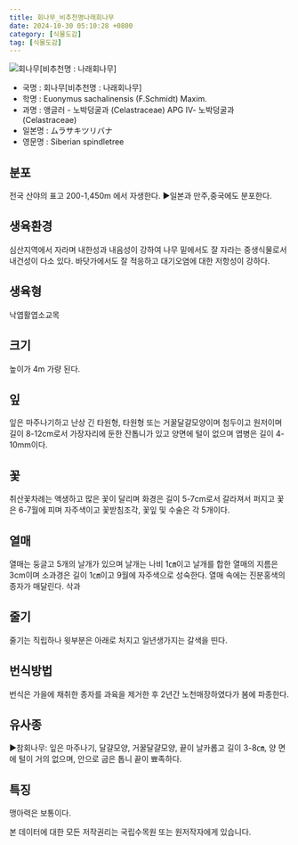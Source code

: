```yaml
---
title: 회나무_비추천명나래회나무
date: 2024-10-30 05:10:28 +0800
category: [식물도감]
tag: [식물도감]
---
```




![회나무[비추천명 : 나래회나무]](/fileUpload/plants/basic/Celastraceae/Euonymus/2212/1_th2.JPG)
- 국명 : 회나무[비추천명 : 나래회나무]
- 학명 : Euonymus sachalinensis (F.Schmidt) Maxim.
- 과명 : 앵글러 - 노박덩굴과 (Celastraceae) APG Ⅳ- 노박덩굴과 (Celastraceae)
- 일본명 : ムラサキツリバナ
- 영문명 : Siberian spindletree


## 분포
전국 산야의 표고 200-1,450m 에서 자생한다.▶일본과 만주,중국에도 분포한다.
## 생육환경
심산지역에서 자라며 내한성과 내음성이 강하여 나무 밑에서도 잘 자라는 중생식물로서 내건성이 다소 있다. 바닷가에서도 잘 적응하고 대기오염에 대한 저항성이 강하다.
## 생육형
낙엽활엽소교목
## 크기
높이가 4m 가량 된다.
## 잎
잎은 마주나기하고 난상 긴 타원형, 타원형 또는 거꿀달걀모양이며 첨두이고 원저이며 길이 8-12cm로서 가장자리에 둔한 잔톱니가 있고 양면에 털이 없으며 엽병은 길이 4-10mm이다.
## 꽃
취산꽃차례는 액생하고 많은 꽃이 달리며 화경은 길이 5-7cm로서 갈라져서 퍼지고 꽃은 6-7월에 피며 자주색이고 꽃받침조각, 꽃잎 및 수술은 각 5개이다.
## 열매
열매는 둥글고 5개의 날개가 있으며 날개는 나비 1㎝이고 날개를 합한 열매의 지름은 3cm이며 소과경은 길이 1㎝이고 9월에 자주색으로 성숙한다. 열매 속에는 진분홍색의 종자가 매달린다. 삭과
## 줄기
줄기는 직립하나 윗부분은 아래로 처지고 일년생가지는 갈색을 띤다.
## 번식방법
번식은 가을에 채취한 종자를 과육을 제거한 후 2년간 노천매장하였다가 봄에 파종한다.
## 유사종
▶참회나무: 잎은 마주나기, 달걀모양, 거꿀달걀모양, 끝이 날카롭고 길이 3-8㎝, 양 면에 털이 거의 없으며, 안으로 굽은 톱니 끝이 뾰족하다.
## 특징
맹아력은 보통이다.






본 데이터에 대한 모든 저작권리는 국립수목원 또는 원저작자에게 있습니다.
